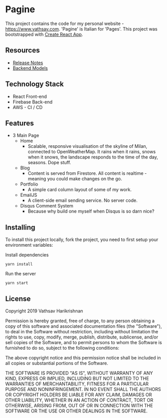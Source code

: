 # Pagine

This project contains the code for my personal website - https://www.vathsav.com. 'Pagine' is Italian for 'Pages'.
This project was bootstrapped with [Create React App](https://github.com/facebook/create-react-app).

## Resources

* [Release Notes]()
* [Backend Models]()

## Technology Stack

* React Front-end
* Firebase Back-end
* AWS - CI / CD

## Features

* 3 Main Page
    * Home
        * Scalable, responsive visualisation of the skyline of Milan, connected to OpenWeatherMap. It rains when it rains,
        snows when it snows, the landscape responds to the time of the day, seasons. Dope stuff.
    * Blog
        * Content is served from Firestore. All content is realtime - meaning you could make changes on the go.
    * Portfolio
        * A simple card column layout of some of my work.
    * EmailJS
        * A client-side email sending service. No server code.
    * Disqus Comment System
        * Because why build one myself when Disqus is so darn nice?

## Installing

To install this project locally, fork the project, you need to first setup your environment variables:

Install dependencies
```
yarn install
```

Run the server
```
yarn start
```

## License

Copyright 2019 Vathsav Harikrishnan

Permission is hereby granted, free of charge, to any person obtaining a copy of this software and associated documentation files (the "Software"), to deal in the Software without restriction, including without limitation the rights to use, copy, modify, merge, publish, distribute, sublicense, and/or sell copies of the Software, and to permit persons to whom the Software is furnished to do so, subject to the following conditions:

The above copyright notice and this permission notice shall be included in all copies or substantial portions of the Software.

THE SOFTWARE IS PROVIDED "AS IS", WITHOUT WARRANTY OF ANY KIND, EXPRESS OR IMPLIED, INCLUDING BUT NOT LIMITED TO THE WARRANTIES OF MERCHANTABILITY, FITNESS FOR A PARTICULAR PURPOSE AND NONINFRINGEMENT. IN NO EVENT SHALL THE AUTHORS OR COPYRIGHT HOLDERS BE LIABLE FOR ANY CLAIM, DAMAGES OR OTHER LIABILITY, WHETHER IN AN ACTION OF CONTRACT, TORT OR OTHERWISE, ARISING FROM, OUT OF OR IN CONNECTION WITH THE SOFTWARE OR THE USE OR OTHER DEALINGS IN THE SOFTWARE.